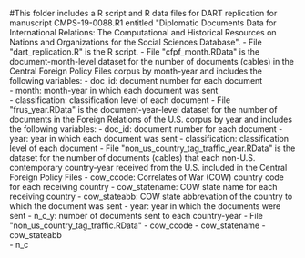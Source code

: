 #This folder includes a R script and R data files for DART replication for manuscript CMPS-19-0088.R1 entitled "Diplomatic Documents Data for International Relations: The Computational and Historical Resources on Nations and Organizations for the Social Sciences Database".
	- File "dart_replication.R" is the R script.
	- File "cfpf_month.RData" is the document-month-level dataset for the number of documents (cables) in the Central Foreign Policy Files corpus by month-year and includes the following variables:
		- doc_id: document number for each document          
		- month: month-year in which each document was sent      
		- classification: classification level of each document
	- File "frus_year.RData" is the document-year-level dataset for the number of documents in the Foreign Relations of the U.S. corpus by year and includes the following variables:
                - doc_id: document number for each document
                - year: year in which each document was sent 
                - classification: classification level of each document
	- File "non_us_country_tag_traffic_year.RData" is the dataset for the number of documents (cables) that each non-U.S. contemporary country-year received from the U.S. included in the Central Foreign Policy Files
		- cow_ccode: Correlates of War (COW) country code for each receiving country
		- cow_statename: COW state name for each receiving country
		- cow_stateabb: COW state abbrevation of the country to which the document was sent
		- year: year in which the documents were sent
		- n_c_y: number of documents sent to each country-year
	- File "non_us_country_tag_traffic.RData"
		- cow_ccode 
		- cow_statename
		- cow_stateabb    
		- n_c




